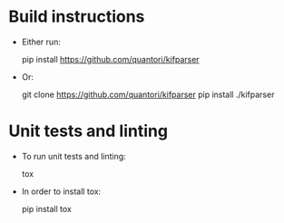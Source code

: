 # Build instructions

- Either run:

    pip install https://github.com/quantori/kifparser

- Or:

    git clone https://github.com/quantori/kifparser
    pip install ./kifparser

# Unit tests and linting

- To run unit tests and linting:

    tox

- In order to install tox:

    pip install tox
